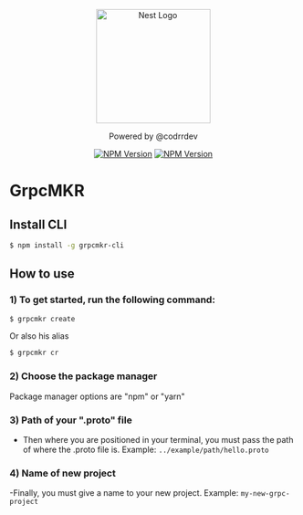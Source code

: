<p align="center">
  <a href="http://nestjs.com/" target="blank"><img src="https://res.cloudinary.com/codrrdev/image/upload/v1681815884/codrr-banner_bgrxvs.png" width="200" alt="Nest Logo" /></a>
</p>
 <p align="center">Powered by @codrrdev</p>
 <p align="center">
 <a href="https://www.npmjs.com/package/grpcmkr-cli"><img src="https://img.shields.io/npm/v/grpcmkr-cli" alt="NPM Version" /></a>
 <a href="https://www.npmjs.com/package/grpcmkr-cli"><img src="https://img.shields.io/npm/l/grpcmkr-cli" alt="NPM Version" /></a>
 </p>


# GrpcMKR

## Install CLI
```bash
$ npm install -g grpcmkr-cli
```

## How to use
### 1) To get started, run the following command:
```bash
$ grpcmkr create
```
Or also his alias

```bash
$ grpcmkr cr
```

### 2) Choose the package manager
Package manager options are "npm" or "yarn"

### 3) Path of your ".proto" file
- Then where you are positioned in your terminal, you must pass the path of where the .proto file is. Example: `../example/path/hello.proto`

### 4) Name of new project
-Finally, you must give a name to your new project. Example: `my-new-grpc-project`

